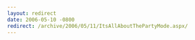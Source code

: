 ```yaml
---
layout: redirect
date: 2006-05-10 -0800
redirect: /archive/2006/05/11/ItsAllAboutThePartyMode.aspx/
---
```

